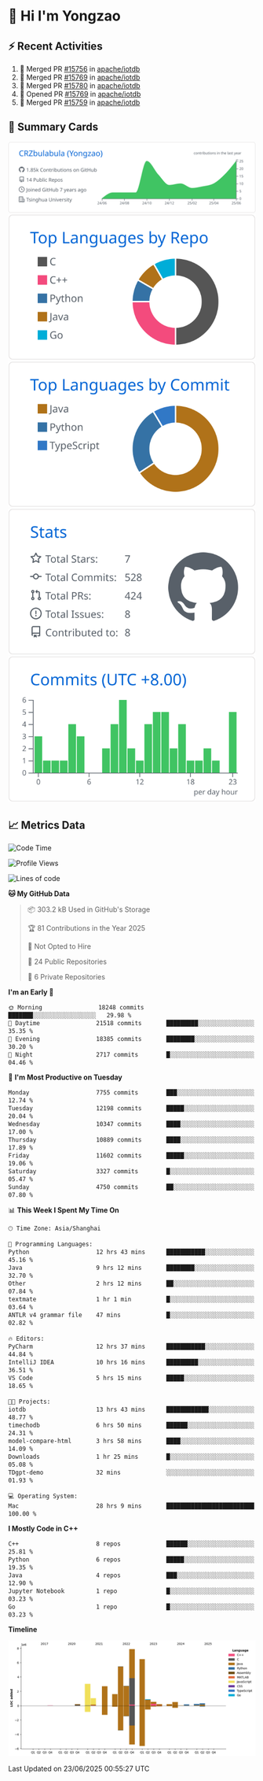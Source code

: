 # 👋 Hi I'm Yongzao

## ⚡ Recent Activities
<!--START_SECTION:activity-->
1. 🎉 Merged PR [#15756](https://github.com/apache/iotdb/pull/15756) in [apache/iotdb](https://github.com/apache/iotdb)
2. 🎉 Merged PR [#15769](https://github.com/apache/iotdb/pull/15769) in [apache/iotdb](https://github.com/apache/iotdb)
3. 🎉 Merged PR [#15780](https://github.com/apache/iotdb/pull/15780) in [apache/iotdb](https://github.com/apache/iotdb)
4. 💪 Opened PR [#15769](https://github.com/apache/iotdb/pull/15769) in [apache/iotdb](https://github.com/apache/iotdb)
5. 🎉 Merged PR [#15759](https://github.com/apache/iotdb/pull/15759) in [apache/iotdb](https://github.com/apache/iotdb)
<!--END_SECTION:activity-->

## 🎑 Summary Cards

[![](https://raw.githubusercontent.com/CRZbulabula/CRZbulabula/main/profile-summary-card-output/github/0-profile-details.svg)](https://github.com/vn7n24fzkq/github-profile-summary-cards)
[![](https://raw.githubusercontent.com/CRZbulabula/CRZbulabula/main/profile-summary-card-output/github/1-repos-per-language.svg)](https://github.com/vn7n24fzkq/github-profile-summary-cards) [![](https://raw.githubusercontent.com/CRZbulabula/CRZbulabula/main/profile-summary-card-output/github/2-most-commit-language.svg)](https://github.com/vn7n24fzkq/github-profile-summary-cards)
[![](https://raw.githubusercontent.com/CRZbulabula/CRZbulabula/main/profile-summary-card-output/github/3-stats.svg)](https://github.com/vn7n24fzkq/github-profile-summary-cards) [![](https://raw.githubusercontent.com/CRZbulabula/CRZbulabula/main/profile-summary-card-output/github/4-productive-time.svg)](https://github.com/vn7n24fzkq/github-profile-summary-cards)

## 📈 Metrics Data

<!--START_SECTION:waka-->
![Code Time](http://img.shields.io/badge/Code%20Time-953%20hrs%2047%20mins-blue)

![Profile Views](http://img.shields.io/badge/Profile%20Views-0-blue)

![Lines of code](https://img.shields.io/badge/From%20Hello%20World%20I%27ve%20Written-34.1%20million%20lines%20of%20code-blue)

**🐱 My GitHub Data** 

> 📦 303.2 kB Used in GitHub's Storage 
 > 
> 🏆 81 Contributions in the Year 2025
 > 
> 🚫 Not Opted to Hire
 > 
> 📜 24 Public Repositories 
 > 
> 🔑 6 Private Repositories 
 > 
**I'm an Early 🐤** 

```text
🌞 Morning                18248 commits       ███████░░░░░░░░░░░░░░░░░░   29.98 % 
🌆 Daytime                21518 commits       █████████░░░░░░░░░░░░░░░░   35.35 % 
🌃 Evening                18385 commits       ████████░░░░░░░░░░░░░░░░░   30.20 % 
🌙 Night                  2717 commits        █░░░░░░░░░░░░░░░░░░░░░░░░   04.46 % 
```
📅 **I'm Most Productive on Tuesday** 

```text
Monday                   7755 commits        ███░░░░░░░░░░░░░░░░░░░░░░   12.74 % 
Tuesday                  12198 commits       █████░░░░░░░░░░░░░░░░░░░░   20.04 % 
Wednesday                10347 commits       ████░░░░░░░░░░░░░░░░░░░░░   17.00 % 
Thursday                 10889 commits       ████░░░░░░░░░░░░░░░░░░░░░   17.89 % 
Friday                   11602 commits       █████░░░░░░░░░░░░░░░░░░░░   19.06 % 
Saturday                 3327 commits        █░░░░░░░░░░░░░░░░░░░░░░░░   05.47 % 
Sunday                   4750 commits        ██░░░░░░░░░░░░░░░░░░░░░░░   07.80 % 
```


📊 **This Week I Spent My Time On** 

```text
🕑︎ Time Zone: Asia/Shanghai

💬 Programming Languages: 
Python                   12 hrs 43 mins      ███████████░░░░░░░░░░░░░░   45.16 % 
Java                     9 hrs 12 mins       ████████░░░░░░░░░░░░░░░░░   32.70 % 
Other                    2 hrs 12 mins       ██░░░░░░░░░░░░░░░░░░░░░░░   07.84 % 
textmate                 1 hr 1 min          █░░░░░░░░░░░░░░░░░░░░░░░░   03.64 % 
ANTLR v4 grammar file    47 mins             █░░░░░░░░░░░░░░░░░░░░░░░░   02.82 % 

🔥 Editors: 
PyCharm                  12 hrs 37 mins      ███████████░░░░░░░░░░░░░░   44.84 % 
IntelliJ IDEA            10 hrs 16 mins      █████████░░░░░░░░░░░░░░░░   36.51 % 
VS Code                  5 hrs 15 mins       █████░░░░░░░░░░░░░░░░░░░░   18.65 % 

🐱‍💻 Projects: 
iotdb                    13 hrs 43 mins      ████████████░░░░░░░░░░░░░   48.77 % 
timechodb                6 hrs 50 mins       ██████░░░░░░░░░░░░░░░░░░░   24.31 % 
model-compare-html       3 hrs 58 mins       ████░░░░░░░░░░░░░░░░░░░░░   14.09 % 
Downloads                1 hr 25 mins        █░░░░░░░░░░░░░░░░░░░░░░░░   05.08 % 
TDgpt-demo               32 mins             ░░░░░░░░░░░░░░░░░░░░░░░░░   01.93 % 

💻 Operating System: 
Mac                      28 hrs 9 mins       █████████████████████████   100.00 % 
```

**I Mostly Code in C++** 

```text
C++                      8 repos             ██████░░░░░░░░░░░░░░░░░░░   25.81 % 
Python                   6 repos             █████░░░░░░░░░░░░░░░░░░░░   19.35 % 
Java                     4 repos             ███░░░░░░░░░░░░░░░░░░░░░░   12.90 % 
Jupyter Notebook         1 repo              █░░░░░░░░░░░░░░░░░░░░░░░░   03.23 % 
Go                       1 repo              █░░░░░░░░░░░░░░░░░░░░░░░░   03.23 % 
```



**Timeline**

![Lines of Code chart](https://raw.githubusercontent.com/CRZbulabula/CRZbulabula/main/assets/bar_graph.png)


 Last Updated on 23/06/2025 00:55:27 UTC
<!--END_SECTION:waka-->

